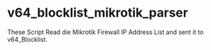 # v64_blocklist_mikrotik_parser
These Script Read die Mikrotik Firewall IP Address List and sent it to v64_Blocklist.
